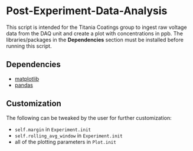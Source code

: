 # Post-Experiment-Data-Analysis
This script is intended for the Titania Coatings group to ingest raw voltage data from the DAQ unit and create a plot with concentrations in ppb. The libraries/packages in the __Dependencies__ section must be installed before running this script.

## Dependencies
* [matplotlib](https://matplotlib.org/)
* [pandas](http://pandas.pydata.org/)

## Customization
The following can be tweaked by the user for further customization:
* `self.margin` in `Experiment.init`
* `self.rolling_avg_window` in `Experiment.init`
* all of the plotting parameters in `Plot.init`
